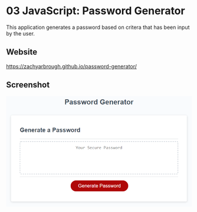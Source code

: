 # 03 JavaScript: Password Generator

This application generates a password based on critera that has been input by the user.

## Website

https://zachyarbrough.github.io/password-generator/

## Screenshot

![password generator screenshot](assets/images/generate-password.png)